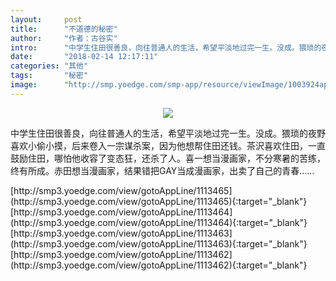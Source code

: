 ```yaml
---
layout:     post
title:      "不道德的秘密"
author:     "作者：古谷实"
intro:      "中学生住田很善良，向往普通人的生活，希望平淡地过完一生。没成。猥琐的夜野喜欢小偷小摸，后来卷入一宗谋杀案，因为他想帮住田还钱。茶沢喜欢住田，一直鼓励住田，哪怕他收容了变态狂，还杀了人。喜一想当漫画家，不分寒暑的苦练，终有所成。赤田想当漫画家，结果错把GAY当成漫画家，出卖了自己的青春……"
date:       "2018-02-14 12:17:11"
categories: "其他"
tags:       "秘密"
image:      "http://smp.yoedge.com/smp-app/resource/viewImage/1003924appline.png"
---
```

<div style="text-align: center">
<p><img src="http://smp.yoedge.com/smp-app/resource/viewImage/1003924appline.png"/></p>
</div>
<p class="post-meta">
<span>中学生住田很善良，向往普通人的生活，希望平淡地过完一生。没成。猥琐的夜野喜欢小偷小摸，后来卷入一宗谋杀案，因为他想帮住田还钱。茶沢喜欢住田，一直鼓励住田，哪怕他收容了变态狂，还杀了人。喜一想当漫画家，不分寒暑的苦练，终有所成。赤田想当漫画家，结果错把GAY当成漫画家，出卖了自己的青春……</span>
</p>
[http://smp3.yoedge.com/view/gotoAppLine/1113465](http://smp3.yoedge.com/view/gotoAppLine/1113465){:target="_blank"}
[http://smp3.yoedge.com/view/gotoAppLine/1113464](http://smp3.yoedge.com/view/gotoAppLine/1113464){:target="_blank"}
[http://smp3.yoedge.com/view/gotoAppLine/1113463](http://smp3.yoedge.com/view/gotoAppLine/1113463){:target="_blank"}
[http://smp3.yoedge.com/view/gotoAppLine/1113462](http://smp3.yoedge.com/view/gotoAppLine/1113462){:target="_blank"}


